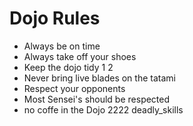 Dojo Rules
==========
* Always be on time
* Always take off your shoes
* Keep the dojo tidy
1
2
* Never bring live blades on the tatami
* Respect your opponents
* Most Sensei's should be respected
* no coffe in the Dojo
2222
deadly_skills
